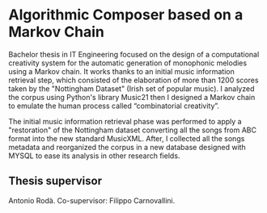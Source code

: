 # Algorithmic Composer based on a Markov Chain

Bachelor thesis in IT Engineering focused on the design of a computational creativity system for the automatic generation of monophonic melodies using a Markov chain. It works thanks to an initial music information retrieval step, which consisted of the elaboration of more than 1200 scores taken by the "Nottingham Dataset" (Irish set of popular music). I analyzed the corpus using Python's library Music21 then I designed a Markov chain to emulate the human process called “combinatorial creativity”.

The initial music information retrieval phase was performed to apply a "restoration" of the Nottingham dataset converting all the songs from ABC format into the new standard MusicXML. After, I collected all the songs metadata and reorganized the corpus in a new database designed with MYSQL to ease its analysis in other research fields.
## Thesis supervisor
Antonio Rodà.
Co-supervisor: Filippo Carnovallini.
